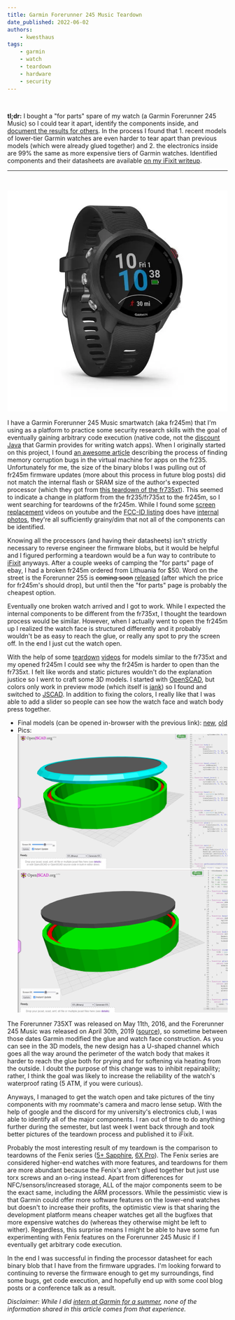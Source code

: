 ```yaml
---
title: Garmin Forerunner 245 Music Teardown
date_published: 2022-06-02
authors:
    - kwesthaus
tags:
    - garmin
    - watch
    - teardown
    - hardware
    - security
---
```


<br>

**tl;dr:** I bought a "for parts" spare of my watch (a Garmin Forerunner 245 Music) so I could tear it apart, identify the components inside, and [document the results for others](https://www.ifixit.com/Teardown/Garmin+Forerunner+245+Music+Teardown/150396). In the process I found that 1. recent models of lower-tier Garmin watches are even harder to tear apart than previous models (which were already glued together) and 2. the electronics inside are 99% the same as more expensive tiers of Garmin watches. Identified components and their datasheets are available [on my iFixit writeup](https://www.ifixit.com/Teardown/Garmin+Forerunner+245+Music+Teardown/150396#s311798).

---

<br>

![picture of the Garmine Forerunner 245 Music smartwatch](/public/images/fr245m.webp)

I have a Garmin Forerunner 245 Music smartwatch (aka fr245m) that I'm using as a platform to practice some security research skills with the goal of eventually gaining arbitrary code execution (native code, not the [discount Java](https://developer.garmin.com/connect-iq/monkey-c) that Garmin provides for writing watch apps). When I originally started on this project, I found [an awesome article](https://www.atredis.com/blog/2020/11/4/garmin-forerunner-235-dion-blazakis) describing the process of finding memory corruption bugs in the virtual machine for apps on the fr235. Unfortunately for me, the size of the binary blobs I was pulling out of fr245m firmware updates (more about this process in future blog posts) did not match the internal flash or SRAM size of the author's expected processor (which they got from [this teardown of the fr735xt](https://www.ifixit.com/Teardown/Garmin+Forerunner+735XT+Teardown/117852)). This seemed to indicate a change in platform from the fr235/fr735xt to the fr245m, so I went searching for teardowns of the fr245m. While I found some [screen replacement](https://www.youtube.com/watch?v=pJYrldFxTZY&t=115s) videos on youtube and the [FCC-ID listing](https://fccid.io/IPH-03568) does have [internal photos](https://fccid.io/IPH-03568/Internal-Photos/Internal-Photos-4215004), they're all sufficiently grainy/dim that not all of the components can be identified.

Knowing all the processors (and having their datasheets) isn't strictly necessary to reverse engineer the firmware blobs, but it would be helpful and I figured performing a teardown would be a fun way to contribute to [iFixit](https://www.ifixit.com/) anyways. After a couple weeks of camping the "for parts" page of ebay, I had a broken fr245m ordered from Lithuania for $50. Word on the street is the Forerunner 255 is ~~coming soon~~ [released](https://www.garmin.com/en-US/p/780139) (after which the price for fr245m's should drop), but until then the "for parts" page is probably the cheapest option.

Eventually one broken watch arrived and I got to work. While I expected the internal components to be different from the fr735xt, I thought the teardown process would be similar. However, when I actually went to open the fr245m up I realized the watch face is structured differently and it probably wouldn't be as easy to reach the glue, or really any spot to pry the screen off. In the end I just cut the watch open.

With the help of some [teardown](https://www.youtube.com/watch?v=WdbPKmjUrKc&t=31s) [videos](https://www.youtube.com/watch?v=ju9_4paRIXQ&t=279s) for models similar to the fr735xt and my opened fr245m I could see why the fr245m is harder to open than the fr735xt. I felt like words and static pictures wouldn't do the explanation justice so I went to craft some 3D models. I started with [OpenSCAD](https://openscad.org/), but colors only work in preview mode (which itself is [jank](https://en.wikibooks.org/wiki/OpenSCAD_User_Manual/FAQ#What_are_those_strange_flickering_artifacts_in_the_preview.3F)) so I found and switched to [JSCAD](https://openjscad.azurewebsites.net/). In addition to fixing the colors, I really like that I was able to add a slider so people can see how the watch face and watch body press together.

- Final models (can be opened in-browser with the previous link): [new](https://kwest.haus/public/files/new-garmin-glue.jscad), [old](https://kwest.haus/public/files/old-garmin-glue.jscad)
- Pics:
![screenshot of 3D model for new Garmin glue construction](/public/images/new-garmin-glue.png)
![screenshot of 3D model for old Garmin glue construction](/public/images/old-garmin-glue.png)

The Forerunner 735XT was released on May 11th, 2016, and the Forerunner 245 Music was released on April 30th, 2019 ([source](https://en.wikipedia.org/wiki/Garmin_Forerunner#Models_2)), so sometime between those dates Garmin modified the glue and watch face construction. As you can see in the 3D models, the new design has a U-shaped channel which goes all the way around the perimeter of the watch body that makes it harder to reach the glue both for prying and for softening via heating from the outside. I doubt the purpose of this change was to inhibit repairability; rather, I think the goal was likely to increase the reliability of the watch's waterproof rating (5 ATM, if you were curious).

Anyways, I managed to get the watch open and take pictures of the tiny components with my roommate's camera and macro lense setup. With the help of google and the discord for my university's electronics club, I was able to identify all of the major components. I ran out of time to do anything further during the semester, but last week I went back through and took better pictures of the teardown process and published it to iFixit.

Probably the most interesting result of my teardown is the comparison to teardowns of the Fenix series ([5+ Sapphire](https://www.edn.com/teardown-a-smartwatch-with-an-athletic-tradition/), [6X Pro](http://www.f-blog.info/garmin-fenix-6x-pro-disassembly-or-teardown-whatever-you-say/)). The Fenix series are considered higher-end watches with more features, and teardowns for them are more abundant because the Fenix's aren't glued together but just use torx screws and an o-ring instead. Apart from differences for NFC/sensors/increased storage, ALL of the major components seem to be the exact same, including the ARM processors. While the pessimistic view is that Garmin could offer more software features on the lower-end watches but doesn't to increase their profits, the optimistic view is that sharing the development platform means cheaper watches get all the bugfixes that more expensive watches do (whereas they otherwise might be left to wither). Regardless, this surprise means I might be able to have some fun experimenting with Fenix features on the Forerunner 245 Music if I eventually get arbitrary code execution.

In the end I was successful in finding the processor datasheet for each binary blob that I have from the firmware upgrades. I'm looking forward to continuing to reverse the firmware enough to get my surroundings, find some bugs, get code execution, and hopefully end up with some cool blog posts or a conference talk as a result.

*Disclaimer: While I did [intern at Garmin for a summer](/career), none of the information shared in this article comes from that experience.*
